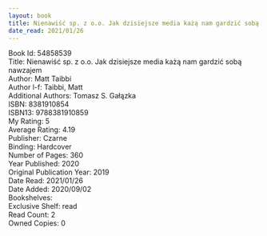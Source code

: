 ```yaml
---
layout: book
title: Nienawiść sp. z o.o. Jak dzisiejsze media każą nam gardzić sobą nawzajem
date_read: 2021/01/26
---
```


Book Id: 54858539<br />
Title: Nienawiść sp. z o.o. Jak dzisiejsze media każą nam gardzić sobą nawzajem<br />
Author: Matt Taibbi<br />
Author l-f: Taibbi, Matt<br />
Additional Authors: Tomasz S. Gałązka<br />
ISBN: 8381910854<br />
ISBN13: 9788381910859<br />
My Rating: 5<br />
Average Rating: 4.19<br />
Publisher: Czarne<br />
Binding: Hardcover<br />
Number of Pages: 360<br />
Year Published: 2020<br />
Original Publication Year: 2019<br />
Date Read: 2021/01/26<br />
Date Added: 2020/09/02<br />
Bookshelves: <br />
Exclusive Shelf: read<br />
Read Count: 2<br />
Owned Copies: 0<br />

